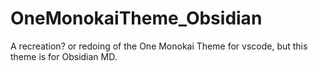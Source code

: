# OneMonokaiTheme_Obsidian
A recreation? or redoing of the One Monokai Theme for vscode, but this theme is for Obsidian MD.
